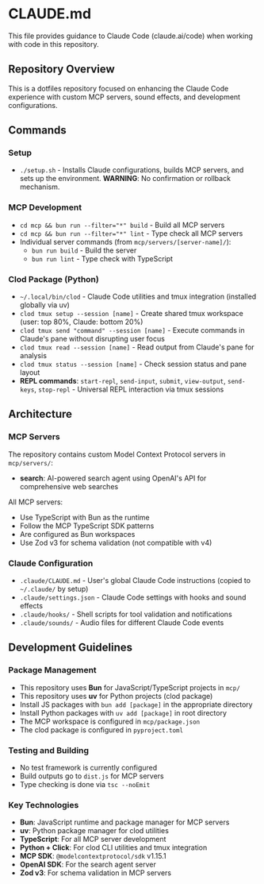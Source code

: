 # CLAUDE.md

This file provides guidance to Claude Code (claude.ai/code) when working with code in this repository.

## Repository Overview

This is a dotfiles repository focused on enhancing the Claude Code experience with custom MCP servers, sound effects, and development configurations.

## Commands

### Setup
- `./setup.sh` - Installs Claude configurations, builds MCP servers, and sets up the environment. **WARNING**: No confirmation or rollback mechanism.

### MCP Development
- `cd mcp && bun run --filter="*" build` - Build all MCP servers
- `cd mcp && bun run --filter="*" lint` - Type check all MCP servers
- Individual server commands (from `mcp/servers/[server-name]/`):
  - `bun run build` - Build the server
  - `bun run lint` - Type check with TypeScript

### Clod Package (Python)
- `~/.local/bin/clod` - Claude Code utilities and tmux integration (installed globally via uv)
- `clod tmux setup --session [name]` - Create shared tmux workspace (user: top 80%, Claude: bottom 20%)
- `clod tmux send "command" --session [name]` - Execute commands in Claude's pane without disrupting user focus
- `clod tmux read --session [name]` - Read output from Claude's pane for analysis
- `clod tmux status --session [name]` - Check session status and pane layout
- **REPL commands**: `start-repl`, `send-input`, `submit`, `view-output`, `send-keys`, `stop-repl` - Universal REPL interaction via tmux sessions

## Architecture

### MCP Servers
The repository contains custom Model Context Protocol servers in `mcp/servers/`:
- **search**: AI-powered search agent using OpenAI's API for comprehensive web searches

All MCP servers:
- Use TypeScript with Bun as the runtime
- Follow the MCP TypeScript SDK patterns
- Are configured as Bun workspaces
- Use Zod v3 for schema validation (not compatible with v4)

### Claude Configuration
- `.claude/CLAUDE.md` - User's global Claude Code instructions (copied to `~/.claude/` by setup)
- `.claude/settings.json` - Claude Code settings with hooks and sound effects
- `.claude/hooks/` - Shell scripts for tool validation and notifications
- `.claude/sounds/` - Audio files for different Claude Code events

## Development Guidelines

### Package Management
- This repository uses **Bun** for JavaScript/TypeScript projects in `mcp/`
- This repository uses **uv** for Python projects (clod package)
- Install JS packages with `bun add [package]` in the appropriate directory
- Install Python packages with `uv add [package]` in root directory
- The MCP workspace is configured in `mcp/package.json`
- The clod package is configured in `pyproject.toml`

### Testing and Building
- No test framework is currently configured
- Build outputs go to `dist.js` for MCP servers
- Type checking is done via `tsc --noEmit`

### Key Technologies
- **Bun**: JavaScript runtime and package manager for MCP servers
- **uv**: Python package manager for clod utilities
- **TypeScript**: For all MCP server development
- **Python + Click**: For clod CLI utilities and tmux integration
- **MCP SDK**: `@modelcontextprotocol/sdk` v1.15.1
- **OpenAI SDK**: For the search agent server
- **Zod v3**: For schema validation in MCP servers